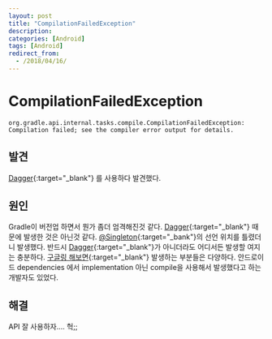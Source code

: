 ```yaml
---
layout: post
title: "CompilationFailedException"
description: 
categories: [Android]
tags: [Android]
redirect_from:
  - /2018/04/16/
---
```


# CompilationFailedException

```
org.gradle.api.internal.tasks.compile.CompilationFailedException: Compilation failed; see the compiler error output for details.
```

## 발견

[Dagger](https://google.github.io/dagger/){:target="_blank"} 를 사용하다 발견했다.

## 원인

Gradle이 버전업 하면서 뭔가 좀더 엄격해진것 같다. [Dagger](https://google.github.io/dagger/){:target="_blank"} 때문에 발생한 것은 아닌것 같다. [@Singleton](https://docs.oracle.com/javaee/7/api/javax/inject/Singleton.html){:target="_bank"}의 선언 위치를 틀렸더니 발생했다. 반드시 [Dagger](https://google.github.io/dagger/){:target="_blank"}가 아니더라도 어디서든 발생할 여지는 충분하다. [구글링 해보면](https://www.google.co.kr/search?newwindow=1&ei=QZHYWtmvD8eK8wW5oqDwDQ&q=android+CompilationFailedException&oq=android+CompilationFailedException&gs_l=psy-ab.3..35i39k1j0.1604.3869.0.4226.14.12.1.0.0.0.170.1085.0j9.9.0....0...1c.1j4.64.psy-ab..4.4.519...0i7i30k1j0i13k1j0i13i30k1j0i7i10i30k1j0i13i5i30k1.0.kKX5cBfGVK0){:target="_blank"} 발생하는 부분들은 다양하다. 안드로이드 dependencies 에서 implementation 아닌 compile을 사용해서 발생했다고 하는 개발자도 있었다.

## 해결

API 잘 사용하자.... 헉;;